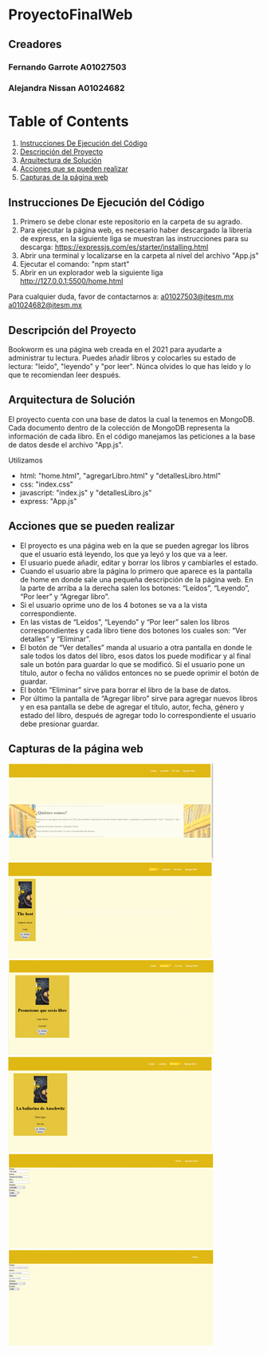# ProyectoFinalWeb
## Creadores
### Fernando Garrote A01027503
### Alejandra Nissan A01024682

# Table of Contents
1. [Instrucciones De Ejecución del Código](#Instrucciones)
2. [Descripción del Proyecto](#Descripcion)
3. [Arquitectura de Solución](Arquitectura)
4. [Acciones que se pueden realizar](#Acciones)
5. [Capturas de la página web](#Capturas)


## Instrucciones De Ejecución del Código <a name="introducciones"></a>
1. Primero se debe clonar este repositorio en la carpeta de su agrado.
2. Para ejecutar la página web, es necesario haber descargado la librería de express, en la siguiente liga se muestran las instrucciones para su descarga: https://expressjs.com/es/starter/installing.html
3. Abrir una terminal y localizarse en la carpeta al nivel del archivo "App.js"
4. Ejecutar el comando: "npm start"
5. Abrir en un explorador web la siguiente liga http://127.0.0.1:5500/home.html

Para cualquier duda, favor de contactarnos a:
a01027503@itesm.mx
a01024682@itesm.mx

## Descripción del Proyecto <a name="Descripcion"></a>
Bookworm es una página web creada en el 2021 para ayudarte a administrar tu lectura. Puedes añadir libros y colocarles su estado de lectura: "leido", "leyendo" y "por leer". 
Núnca olvides lo que has leído y lo que te recomiendan leer después.
## Arquitectura de Solución <a name="Arquitectura"></a>
El proyecto cuenta con una base de datos la cual la tenemos en MongoDB. Cada documento dentro de la colección de MongoDB representa la información de cada libro. En el código manejamos las peticiones a la base de datos desde el archivo "App.js". 

Utilizamos 
- html: "home.html", "agregarLibro.html" y "detallesLibro.html" 
- css: "index.css"
- javascript: "index.js" y "detallesLibro.js"
- express: "App.js"

## Acciones que se pueden realizar <a name="Acciones"></a>
- El proyecto es una página web en la que se pueden agregar los libros que el usuario está leyendo, los que ya leyó y los que va a leer. 
- El usuario puede añadir, editar y borrar los libros y cambiarles el estado. 
- Cuando el usuario abre la página lo primero que aparece es la pantalla de home en donde sale una pequeña descripción de la página web. En la parte de arriba a la derecha salen los botones: “Leídos”, “Leyendo”, “Por leer” y “Agregar libro”. 
- Si el usuario oprime uno de los 4 botones se va a la vista correspondiente. 
- En las vistas de  “Leídos”, “Leyendo” y “Por leer” salen los libros correspondientes y cada libro tiene dos botones los cuales son: “Ver detalles” y “Eliminar”. 
- El botón de “Ver detalles” manda al usuario a otra pantalla en donde le sale todos los datos del libro, esos datos los puede modificar y al final sale un botón para guardar lo que se modificó. Si el usuario pone un título, autor o fecha no válidos entonces no se puede oprimir el botón de guardar. 
- El botón “Eliminar” sirve para borrar el libro de la base de datos. 
- Por último la pantalla de “Agregar libro” sirve para agregar nuevos libros y en esa pantalla se debe de agregar el título, autor, fecha, género y estado del libro, después de agregar todo lo correspondiente el usuario debe presionar guardar.

## Capturas de la página web <a name="Capturas"></a>
![Home](ReadMe/Home.png "Home")
![Leido](ReadMe/Leido.png "Leido")
![Leyendo](ReadMe/Leyendo.png "Leyendo")
![PorLeer](ReadMe/PorLeer.png "PorLeer")
![Editar](ReadMe/Editar.png "Editar")
![Agregar](ReadMe/Agregar.png "Agregar")
